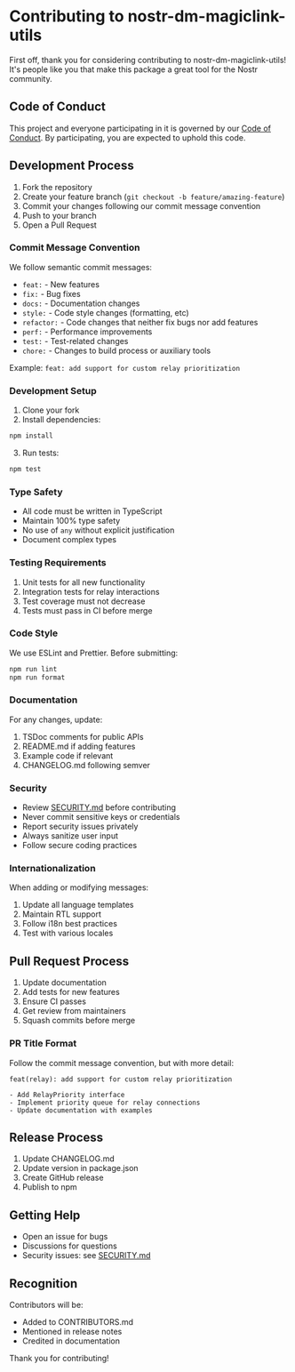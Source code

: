 # Contributing to nostr-dm-magiclink-utils

First off, thank you for considering contributing to nostr-dm-magiclink-utils! It's people like you that make this package a great tool for the Nostr community.

## Code of Conduct

This project and everyone participating in it is governed by our [Code of Conduct](CODE_OF_CONDUCT.md). By participating, you are expected to uphold this code.

## Development Process

1. Fork the repository
2. Create your feature branch (`git checkout -b feature/amazing-feature`)
3. Commit your changes following our commit message convention
4. Push to your branch
5. Open a Pull Request

### Commit Message Convention

We follow semantic commit messages:
- `feat:` - New features
- `fix:` - Bug fixes
- `docs:` - Documentation changes
- `style:` - Code style changes (formatting, etc)
- `refactor:` - Code changes that neither fix bugs nor add features
- `perf:` - Performance improvements
- `test:` - Test-related changes
- `chore:` - Changes to build process or auxiliary tools

Example: `feat: add support for custom relay prioritization`

### Development Setup

1. Clone your fork
2. Install dependencies:
```bash
npm install
```
3. Run tests:
```bash
npm test
```

### Type Safety

- All code must be written in TypeScript
- Maintain 100% type safety
- No use of `any` without explicit justification
- Document complex types

### Testing Requirements

1. Unit tests for all new functionality
2. Integration tests for relay interactions
3. Test coverage must not decrease
4. Tests must pass in CI before merge

### Code Style

We use ESLint and Prettier. Before submitting:
```bash
npm run lint
npm run format
```

### Documentation

For any changes, update:
1. TSDoc comments for public APIs
2. README.md if adding features
3. Example code if relevant
4. CHANGELOG.md following semver

### Security

- Review [SECURITY.md](SECURITY.md) before contributing
- Never commit sensitive keys or credentials
- Report security issues privately
- Always sanitize user input
- Follow secure coding practices

### Internationalization

When adding or modifying messages:
1. Update all language templates
2. Maintain RTL support
3. Follow i18n best practices
4. Test with various locales

## Pull Request Process

1. Update documentation
2. Add tests for new features
3. Ensure CI passes
4. Get review from maintainers
5. Squash commits before merge

### PR Title Format

Follow the commit message convention, but with more detail:
```
feat(relay): add support for custom relay prioritization

- Add RelayPriority interface
- Implement priority queue for relay connections
- Update documentation with examples
```

## Release Process

1. Update CHANGELOG.md
2. Update version in package.json
3. Create GitHub release
4. Publish to npm

## Getting Help

- Open an issue for bugs
- Discussions for questions
- Security issues: see [SECURITY.md](SECURITY.md)

## Recognition

Contributors will be:
- Added to CONTRIBUTORS.md
- Mentioned in release notes
- Credited in documentation

Thank you for contributing!
